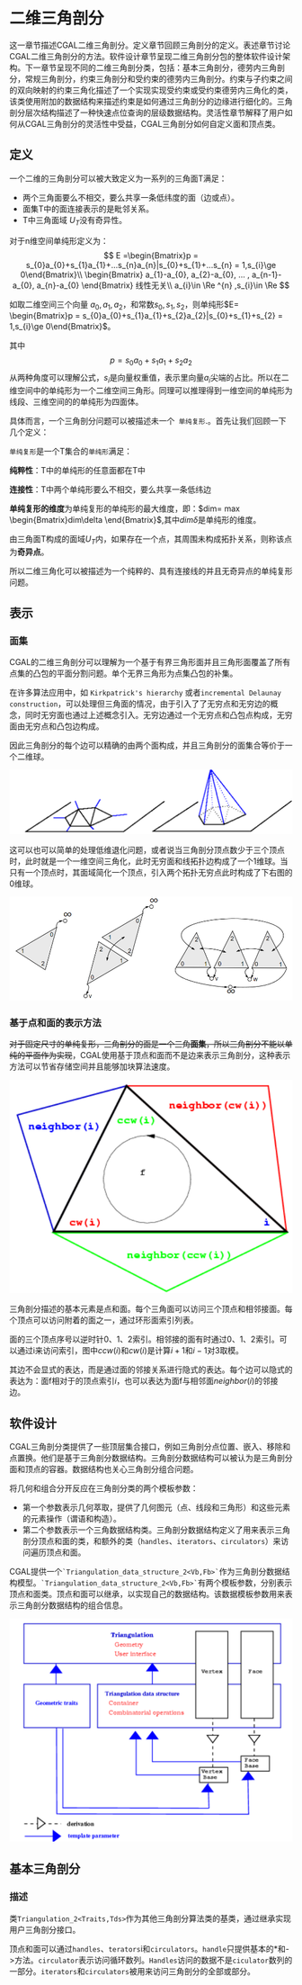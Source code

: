 # 二维三角剖分

这一章节描述CGAL二维三角剖分。定义章节回顾三角剖分的定义。表述章节讨论CGAL二维三角剖分的方法。软件设计章节呈现二维三角剖分包的整体软件设计架构。下一章节呈现不同的二维三角剖分类，包括：基本三角剖分，德劳内三角剖分，常规三角剖分，约束三角剖分和受约束的德劳内三角剖分。约束与子约束之间的双向映射的约束三角化描述了一个实现实现受约束或受约束德劳内三角化的类，该类使用附加的数据结构来描述约束是如何通过三角剖分的边缘进行细化的。三角剖分层次结构描述了一种快速点位查询的层级数据结构。灵活性章节解释了用户如何从CGAL三角剖分的灵活性中受益，CGAL三角剖分如何自定义面和顶点类。

## 定义

一个二维的三角剖分可以被大致定义为一系列的三角面T满足：

* 两个三角面要么不相交，要么共享一条低纬度的面（边或点）。
* 面集T中的面连接表示的是毗邻关系。
* T中三角面域 $U_T$没有奇异性。

对于n维空间单纯形定义为：
$$
E =\begin{Bmatrix}p = s_{0}a_{0}+s_{1}a_{1}+...s_{n}a_{n}|s_{0}+s_{1}+...s_{n} = 1,s_{i}\ge 0\end{Bmatrix}\\
\begin{Bmatrix} a_{1}-a_{0}, a_{2}-a_{0}, ... , a_{n-1}-a_{0}, a_{n}-a_{0} \end{Bmatrix} 线性无关\\
a_{i}\in \Re ^{n} ,s_{i}\in \Re
$$

如取二维空间三个向量 $a_{0},a_{1},a_{2}$，和常数$s_{0}, s_{1}, s_{2}$，则单纯形$E= \begin{Bmatrix}p = s_{0}a_{0}+s_{1}a_{1}+s_{2}a_{2}|s_{0}+s_{1}+s_{2} = 1,s_{i}\ge 0\end{Bmatrix}$。

其中 
$$
p = s_{0}a_{0}+s_{1}a_{1}+s_{2}a_{2}
$$
从两种角度可以理解公式，$s_{i}$是向量权重值，表示里向量$a_{i}$尖端的占比。所以在二维空间中的单纯形为一个二维空间三角形。同理可以推理得到一维空间的单纯形为线段、三维空间的的单纯形为四面体。

具体而言，一个三角剖分问题可以被描述未一个`` 单纯复形``.。首先让我们回顾一下几个定义：

``单纯复形``是一个T集合的``单纯形``满足：

**纯粹性**：T中的单纯形的任意面都在T中

**连接性**：T中两个单纯形要么不相交，要么共享一条低纬边

**单纯复形的维度**为单纯复形的单纯形的最大维度，即：$dim= max \begin{Bmatrix}dim\delta  \end{Bmatrix}$,其中$dim\delta$是单纯形的维度。

由三角面T构成的面域$U_T$内，如果存在一个点，其周围未构成拓扑关系，则称该点为**奇异点**。

所以二维三角化可以被描述为一个纯粹的、具有连接线的并且无奇异点的单纯复形问题。

## 表示

### 面集

CGAL的二维三角剖分可以理解为一个基于有界三角形面并且三角形面覆盖了所有点集的凸包的平面分割问题。单个无界三角形为点集凸包的补集。

在许多算法应用中，如 ``Kirkpatrick's hierarchy`` 或者``incremental Delaunay construction``，可以处理但三角面的情况，由于引入了了无穷点和无穷边的概念，同时无穷面也通过上述概念引入。无穷边通过一个无穷点和凸包点构成，无穷面由无穷点和凸包边构成。

因此三角剖分的每个边可以精确的由两个面构成，并且三角剖分的面集合等价于一个二维球。

![Infinite vertex and infinite faces](imgs/Triangulations/image-20230214115730678.png)

这可以也可以简单的处理低维退化问题，或者说当三角剖分顶点数少于三个顶点时，此时就是一个一维空间三角化，此时无穷面和线拓扑边构成了一个1维球。当只有一个顶点时，其面域简化一个顶点，引入两个拓扑无穷点此时构成了下右图的0维球。

![Triangulations with zero, one, and two finite vertices](imgs/Triangulations/image-20230214135149246.png)

### 基于点和面的表示方法

~~对于固定尺寸的单纯复形，三角剖分的面是一个三角**面集**，所以三角剖分不能以单纯的平面作为实现~~，CGAL使用基于顶点和面而不是边来表示三角剖分，这种表示方法可以节省存储空间并且能够加块算法速度。

![Vertices and neighbors](imgs/Triangulations/image-20230214141611593.png)

三角剖分描述的基本元素是点和面。每个三角面可以访问三个顶点和相邻接面。每个顶点可以访问附着的面之一，通过环形面索引列表。

面的三个顶点序号以逆时针0、1、2索引。相邻接的面有时通过0、1、2索引。可以通过i来访问索引，图中$ccw(i)$和$cw(i)$是计算$i+1$和$i-1$对3取模。

其边不会显式的表达，而是通过面的邻接关系进行隐式的表达。每个边可以隐式的表达为：面f相对于的顶点索引$i$，也可以表达为面f与相邻面$neighbor(i)$的邻接边。

## 软件设计

CGAL三角剖分类提供了一些顶层集合接口，例如三角剖分点位置、嵌入、移除和点置换。他们是基于三角剖分数据结构。三角剖分数据结构可以被认为是三角剖分面和顶点的容器。数据结构也关心三角剖分组合问题。

将几何和组合分开反应在三角剖分类的两个模板参数：

* 第一个参数表示几何萃取，提供了几何图元（点、线段和三角形）和这些元素的元素操作（谓语和构造）。
* 第二个参数表示一个三角数据结构类。三角剖分数据结构定义了用来表示三角剖分顶点和面的类，和额外的类（``handles``、``iterators``、``circulators``）来访问遍历顶点和面。

CGAL提供一个`` `Triangulation_data_structure_2<Vb,Fb>` ``作为三角剖分数据结构模型。`` `Triangulation_data_structure_2<Vb,Fb>` ``有两个模板参数，分别表示顶点和面类。顶点和面可以继承，以实现自己的数据结构。该数据模板参数用来表示三角剖分数据结构的组合信息。

![The triangulations software design.](imgs/Triangulations/image-20230214152112972.png)

## 基本三角剖分

### 描述

类``Triangulation_2<Traits,Tds>``作为其他三角剖分算法类的基类，通过继承实现用户三角剖分接口。

顶点和面可以通过``handles``、``terators``i和``circulators``。``handle``只提供基本的*和->方法。``circulator``表示访问循环数列。``Handles``访问的数据不是``ciculator``数列的一部分。``iterators``和``circulators``被用来访问三角剖分的全部或部分。
